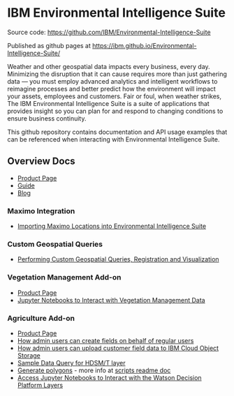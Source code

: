 # IBM Environmental Intelligence Suite

Source code: <https://github.com/IBM/Environmental-Intelligence-Suite>

Published as github pages at <https://ibm.github.io/Environmental-Intelligence-Suite/>

Weather and other geospatial data impacts every business, every day. Minimizing the disruption that it can cause requires more than just gathering data — you must employ advanced analytics and intelligent workflows to reimagine processes and better predict how the environment will impact your assets, employees and customers. Fair or foul, when weather strikes, The IBM Environmental Intelligence Suite is a suite of applications that provides insight so you can plan for and respond to changing conditions to ensure business continuity.

This github repository contains documentation and API usage examples that can be referenced when interacting with Environmental Intelligence Suite.

## Overview Docs

* [Product Page](https://www.ibm.com/products/environmental-intelligence-suite)
* [Guide](https://www.ibm.com/downloads/cas/PA6JERGA)
* [Blog](https://www.ibm.com/blogs/internet-of-things/5-ways-to-manage-climate-risk/)

### Maximo Integration

* [Importing Maximo Locations into Environmental Intelligence Suite](./maximo-integration-asset-import.md)

### Custom Geospatial Queries

* [Performing Custom Geospatial Queries, Registration and Visualization](./custom-geospatial-query-extension.md)

### Vegetation Management Add-on

* [Product Page](https://www.ibm.com/products/vegetation-management)
* [Jupyter Notebooks to Interact with Vegetation Management Data](./notebooks/vegm/notebooks.md)

### Agriculture Add-on
* [Product Page](https://www.ibm.com/products/agriculture)
* [How admin users can create fields on behalf of regular users](./admin-creating-fields.md)
* [How admin users can upload customer field data to IBM Cloud Object Storage](./admin-upload-files-to-cos.md)
* [Sample Data Query for HDSM/T layer](./sample-queries/hdsmt.md)
* [Generate polygons](./../scripts/generatePolygon.py) - more info at [scripts readme doc](./../scripts/README.md)
* [Access Jupyter Notebooks to Interact with the Watson Decision Platform Layers](./notebooks/notebooks.md)
